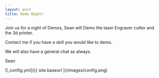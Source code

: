 ```yaml
---
layout: post
title: Demo Night!
---
```


Join us for a night of Demos, Sean will Demo the laser Engraver cutter and the 3d printer.

Contact me if you have a skill you would like to demo.



We will also have a general chat as always. 



Sean

![_config.yml]({{ site.baseurl }}/images/config.png)
